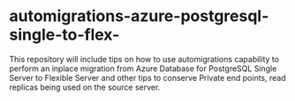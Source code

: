# automigrations-azure-postgresql-single-to-flex-
This repository will include tips on how to use automigrations capability to perform an inplace migration from Azure Database for PostgreSQL Single Server to Flexible Server and other tips to conserve Private end points, read replicas being used on the source server.
